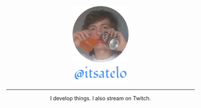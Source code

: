 <div align="center">
    <img src="./gallery/soda.png" style="width:150px;height:150px;"><br>
    <img src="./gallery/name.png" style="width:142px;height:52px;"><br>
    <hr>
    <p>I develop things. I also stream on Twitch.</p>
</div>
